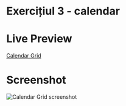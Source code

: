 # Exercițiul 3 - calendar

# Live Preview

<a href="" target="_blank">Calendar Grid</a>

# Screenshot

![Calendar Grid screenshot]()
